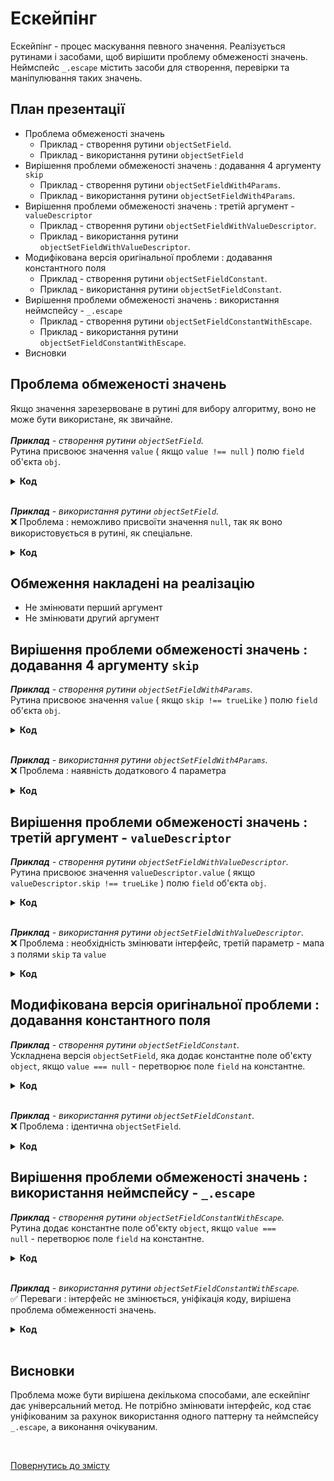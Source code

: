 # Ескейпінг

Ескейпінг - процес маскування певного значення. Реалізується рутинами і засобами, щоб вирішити проблему обмеженості значень.
Неймспейс <code>_.escape</code> містить засоби для створення, перевірки та маніпулювання таких значень.

## План презентації

* Проблема обмеженості значень
  * Приклад</b> - створення рутини <code>objectSetField</code>.
  * Приклад</b> - використання рутини <code>objectSetField</code>
* Вирішення проблеми обмеженості значень : додавання 4 аргументу <code>skip</code>
  * Приклад - створення рутини <code>objectSetFieldWith4Params</code>.
  * Приклад - використання рутини <code>objectSetFieldWith4Params</code>.
* Вирішення проблеми обмеженості значень : третій аргумент - <code>valueDescriptor</code>
  * Приклад - створення рутини <code>objectSetFieldWithValueDescriptor</code>.
  * Приклад - використання рутини <code>objectSetFieldWithValueDescriptor</code>.
* Модифікована версія оригінальної проблеми : додавання константного поля
  * Приклад - створення рутини <code>objectSetFieldConstant</code>.
  * Приклад - використання рутини <code>objectSetFieldConstant</code>.
* Вирішення проблеми обмеженості значень : використання неймспейсу - <code>_.escape</code>
  * Приклад - створення рутини <code>objectSetFieldConstantWithEscape</code>.
  * Приклад - використання рутини <code>objectSetFieldConstantWithEscape</code>.
* Висновки

## Проблема обмеженості значень

Якщо значення зарезервоване в рутині для вибору алгоритму, воно не може бути використане, як звичайне.<br><br>
<em><b>Приклад</b> - створення рутини <code>objectSetField</code>.</em><br>
Рутина присвоює значення <code>value</code> ( якщо <code>value !== null</code> ) полю <code>field</code> об'єкта <code>obj</code>.
<details>
  <summary>
    <b>Код</b>
  </summary>

<pre><code>function objectSetField( obj, field, value )
{
  if( value === null )
  return;
  else
  obj[ field ] = value;
}

module.exports = objectSetField;</code></pre>
</details>

<br>

<em><b>Приклад</b> - використання рутини <code>objectSetField</code>.</em><br>
❌ Проблема : неможливо присвоїти значення <code>null</code>, так як воно використовується в рутині, як спеціальне.
<details>
  <summary>
    <b>Код</b>
  </summary>

<pre><code>let objectSetField = require( './0_Implementation.s' );

let obj = {};

objectSetField( obj, 'field1', 1 );
objectSetField( obj, 'field2', 2 );
objectSetField( obj, 'field3', null );

console.log( obj );
/* log : { field1: 1, field2: 2 } */</code></pre>
</details>

## Обмеження накладені на реалізацію

* Не змінювати перший аргумент
* Не змінювати другий аргумент

## Вирішення проблеми обмеженості значень : додавання 4 аргументу <code>skip</code>

<em><b>Приклад</b> - створення рутини <code>objectSetFieldWith4Params</code>.</em><br>
Рутина присвоює значення <code>value</code> ( якщо <code>skip !== trueLike</code> ) полю <code>field</code> об'єкта <code>obj</code>.
<details>
  <summary>
    <b>Код</b>
  </summary>

<pre><code>function objectSetFieldWith4Params( obj, field, value, skip )
{
  if( skip === true )
  return;
  else
  obj[ field ] = value;
}
module.exports = objectSetFieldWith4Params;</code></pre>
</details>

<br>

<em><b>Приклад</b> - використання рутини <code>objectSetFieldWith4Params</code>.</em><br>
❌ Проблема : наявність додаткового 4 параметра
<details>
  <summary>
    <b>Код</b>
  </summary>

<pre><code>let objectSetFieldWith4Params = require( './1_ImplementationWith4Arguments.s' );

let obj = {};

objectSetFieldWith4Params( obj, 'field1', 1 );
objectSetFieldWith4Params( obj, 'field2', 2 );
objectSetFieldWith4Params( obj, 'field3', null );
objectSetFieldWith4Params( obj, 'field4', null, true );

console.log( obj );
/* log : { field1: 1, field2: 2, field3: null } */</code></pre>
</details>

## Вирішення проблеми обмеженості значень : третій аргумент - <code>valueDescriptor</code>

<em><b>Приклад</b> - створення рутини <code>objectSetFieldWithValueDescriptor</code>.</em><br>
Рутина присвоює значення <code>valueDescriptor.value</code> ( якщо <code>valueDescriptor.skip !== trueLike</code> ) полю <code>field</code> об'єкта <code>obj</code>.
<details>
  <summary>
    <b>Код</b>
  </summary>

<pre><code>function objectSetFieldWithValueDescriptor( obj, field, valueDescriptor )
{
  if( valueDescriptor.skip === true )
  return;
  else
  obj[ field ] = valueDescriptor.value;
}

module.exports = objectSetFieldWithValueDescriptor;</code></pre>
</details>

<br>

<em><b>Приклад</b> - використання рутини <code>objectSetFieldWithValueDescriptor</code>.</em><br>
❌ Проблема : необхідність змінювати інтерфейс, третій параметр - мапа з полями <code>skip</code> та <code>value</code>
<details>
  <summary>
    <b>Код</b>
  </summary>

<pre><code>let objectSetFieldWithValueDescriptor = require( './4_ImplementationWithValueDescriptor.s' );

let obj = {};

objectSetFieldWithValueDescriptor( obj, 'field1', { value : 1, skip : false } );
objectSetFieldWithValueDescriptor( obj, 'field2', { value : 2, skip : false } );
objectSetFieldWithValueDescriptor( obj, 'field3', { value : null, skip : false } );
objectSetFieldWithValueDescriptor( obj, 'field4', { value : null, skip : true } );

console.log( obj );
/* log : { field1: 1, field2: 2, field3: null } */</code></pre>
</details>

## Модифікована версія оригінальної проблеми : додавання константного поля

<em><b>Приклад</b> - створення рутини <code>objectSetFieldConstant</code>.</em><br>
Ускладнена версія <code>objectSetField</code>, яка додає константне поле об'єкту <code>object</code>, якщо <code>value === null</code> - перетворює поле <code>field</code> на константне.
<details>
  <summary>
    <b>Код</b>
  </summary>

<pre><code>function objectSetFieldConstant( object, field, value )
{
  if( value === null )
  {
    Object.defineProperty
    (
      object,
      field,
      {
        enumerable : true,
        configurable : false,
        writable : false,
        value : object[ field ]
      }
    );
  }
  else
  {
    Object.defineProperty
    (
      object,
      field,
      {
        enumerable : true,
        configurable : false,
        writable : false,
        value
      }
    );
  }
}

module.exports = objectSetFieldConstant;</code></pre>
</details>

<br>

<em><b>Приклад</b> - використання рутини <code>objectSetFieldConstant</code>.</em><br>
❌ Проблема : ідентична <code>objectSetField</code>.
<details>
  <summary>
    <b>Код</b>
  </summary>

<pre><code>let objectSetFieldConstant = require( './5_ImplementationAddConstantField.s' );

let obj = { fieldToBeRemained : 1, fieldToBeChanged : 2 };

objectSetFieldConstant( obj, 'field1', 1 );
objectSetFieldConstant( obj, 'fieldToBeChanged', 'changed' );
objectSetFieldConstant( obj, 'fieldToBeRemained', null );

console.log( Object.getOwnPropertyDescriptors( obj ) );
/*
log :
{
  fieldToBeRemained:
  {
    value: 1,
    writable: false,
    enumerable: true,
    configurable: false
  },
  fieldToBeChanged:
  {
    value: 'changed',
    writable: false,
    enumerable: true,
    configurable: false
  },
  field1:
  {
    value: 1,
    writable: false,
    enumerable: true,
    configurable: false
  }
}
*/</code></pre>
</details>

## Вирішення проблеми обмеженості значень : використання неймспейсу - <code>_.escape</code>

<em><b>Приклад</b> - створення рутини <code>objectSetFieldConstantWithEscape</code>.</em><br>
Рутина додає константне поле об'єкту <code>object</code>, якщо <code>value === null</code> - перетворює поле <code>field</code> на константне.
<details>
  <summary>
    <b>Код</b>
  </summary>

<pre><code>let _ = require( '../..' );

function objectSetFieldConstantWithEscape( object, field, value )
{
  if( _.escape.is( value ) )
  {
    Object.defineProperty
    (
      object,
      field,
      {
        enumerable : true,
        configurable : false,
        writable : false,
        value : _.escape.right( value )
      }
    );
  }
  else if( value === null )
  {
    Object.defineProperty
    (
      object,
      field,
      {
        enumerable : true,
        configurable : false,
        writable : false,
        value : object[ field ]
      }
    );
  }
  else
  {
    Object.defineProperty
    (
      object,
      field,
      {
        enumerable : true,
        configurable : false,
        writable : false,
        value
      }
    );
  }
  return object;
}

module.exports = objectSetFieldConstantWithEscape;
</code></pre>
</details>

<br>

<em><b>Приклад</b> - використання рутини <code>objectSetFieldConstantWithEscape</code>.</em><br>
✅  Переваги : інтерфейс не змінюється, уніфікація коду, вирішена проблема обмеженності значень.
<details>
  <summary>
    <b>Код</b>
  </summary>

<pre><code>let _ = require( '../..' );
let objectSetFieldConstantWithEscape = require( './6_ImplementationAddConstantFieldWithEscape.s' )

var src = { 'fieldToBeRemained' : 1 };
objectSetFieldConstantWithEscape( src, 'fieldToBeRemained', null );
console.log( 'src1 : ', Object.getOwnPropertyDescriptors( src ) );
/*
log :

src1 :
{
  fieldToBeRemained:
  {
    value: 1,
    writable: false,
    enumerable: true,
    configurable: false
  }
}
*/

var src2 = { 'fieldToBeChanged' : 1 };
objectSetFieldConstantWithEscape( src2, 'fieldToBeChanged', 'changed' );
console.log( 'src2 : ', Object.getOwnPropertyDescriptors( src2 ) );
/*
log :

src1 :
{
  fieldToBeChanged:
  {
    value: 'changed',
    writable: false,
    enumerable: true,
    configurable: false
  }
}
*/

var src3 = { 'fieldToBeChangedWithNull' : 1 };
objectSetFieldConstantWithEscape( src3, 'fieldToBeChangedWithNull', _.escape.make( null ) );
console.log( 'src3 : ', Object.getOwnPropertyDescriptors( src3 ) );
/*
log :

src1 :
{
  fieldToBeChangedWithNull:
  {
    value: null,
    writable: false,
    enumerable: true,
    configurable: false
  }
}
*/</code></pre>
</details>

<br>

## Висновки
  
Проблема може бути вирішена декількома способами, але ескейпінг дає універсальний метод. Не потрібно змінювати інтерфейс, код стає уніфікованим за рахунок використання одного паттерну та неймспейсу <code>_.escape</code>, а виконання очікуваним.</em>

<br>

[Повернутись до змісту](../README.md#Концепції) 


<!-- 
<br>

<details>
  <summary>
    <b>Вирішення проблеми обмеженості значень : використання неймспейсу - <code>_.escape</code></b>
  </summary></br>
  
<em><b>Приклад</b> - створення рутини <code>objectSetFieldConstantWithEscape</code>.</em><br><br>
Рутина додає константне поле об'єкту <code>object</code>, якщо <code>value === null</code> - перетворює поле <code>field</code> на константне.<br><br>
<pre><code>let _ = require( '../..' );

function objectSetFieldConstantWithEscape( object, field, value )
{
  if( _.escape.is( value ) )
  {
    Object.defineProperty
    (
      object,
      field,
      {
        enumerable : true,
        configurable : false,
        writable : false,
        value : _.escape.right( value )
      }
    );
  }
  else if( value === null )
  {
    Object.defineProperty
    (
      object,
      field,
      {
        enumerable : true,
        configurable : false,
        writable : false,
        value : object[ field ]
      }
    );
  }
  else
  {
    Object.defineProperty
    (
      object,
      field,
      {
        enumerable : true,
        configurable : false,
        writable : false,
        value
      }
    );
  }
  return object;
}

module.exports = objectSetFieldConstantWithEscape;
</code></pre>

  <br>

  <em><b>Приклад</b> - використання рутини <code>objectSetFieldConstantWithEscape</code>.</em><br><br>
  ✅  Переваги : інтерфейс не змінюється, уніфікація коду, вирішена проблема обмеженності значень.<br><br>
  <pre><code>let _ = require( '../..' );
let objectSetFieldConstantWithEscape = require( './6_ImplementationAddConstantFieldWithEscape.s' )

var src = { 'fieldToBeRemained' : 1 };
objectSetFieldConstantWithEscape( src, 'fieldToBeRemained', null );
console.log( 'src1 : ', Object.getOwnPropertyDescriptors( src ) );
/*
log :

src1 :
{
  fieldToBeRemained:
  {
    value: 1,
    writable: false,
    enumerable: true,
    configurable: false
  }
}
*/

var src2 = { 'fieldToBeChanged' : 1 };
objectSetFieldConstantWithEscape( src2, 'fieldToBeChanged', 'changed' );
console.log( 'src2 : ', Object.getOwnPropertyDescriptors( src2 ) );
/*
log :

src1 :
{
  fieldToBeChanged:
  {
    value: 'changed',
    writable: false,
    enumerable: true,
    configurable: false
  }
}
*/

var src3 = { 'fieldToBeChangedWithNull' : 1 };
objectSetFieldConstantWithEscape( src3, 'fieldToBeChangedWithNull', _.escape.make( null ) );
console.log( 'src3 : ', Object.getOwnPropertyDescriptors( src3 ) );
/*
log :

src1 :
{
  fieldToBeChangedWithNull:
  {
    value: null,
    writable: false,
    enumerable: true,
    configurable: false
  }
}
*/</code></pre>

</details>

<br>

<details>
  <summary>
    <b>Висновки</b>
  </summary></br>
  
<em>Проблема може бути вирішена декількома способами, але ескейпінг дає універсальний метод. Не потрібно змінювати інтерфейс, код стає уніфікованим за рахунок використання одного паттерну та неймспейсу <code>_.escape</code>, а виконання очікуваним.</em>

</details>

<br>

[Повернутись до змісту](../README.md#Концепції) -->